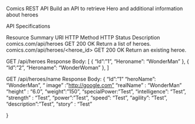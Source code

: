 Comics REST API
Build an API to retrieve Hero and additional information about heroes

API Specifications

Resource Summary
URI	                                HTTP Method	HTTP Status	Description
comics.com/api/heroes	            GET	200 OK	Return a list of heroes.
comics.com/api/heroes/<heroe_id>	GET	200 OK	Return an existing heroe.


GET /api/heroes
Response Body:
[
{
“Id”:”1”,
“Heroname”: “WonderMan”
},
{
“Id”:”2”,
“Heroname”: “WonderWoman”
},
]

GET /api/heroes/name
Response Body:
{
“Id”:”1”
“heroName”: “WonderMan”,
“ image” :”http://google.com”
“realName” : “WonderMan”
“height” : “6.0”,
“weight”:”150”,
“specialPower:”Test”,
“intelligence”: “Test”,
“strength” : “Test”,
“power”:”Test”,
“speed”: “Test”,
“agility”: “Test”,
“description”:”Test”,
“story” : “Test”


}
